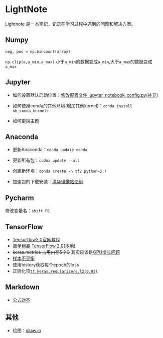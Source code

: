 # LightNote

Lightnote 是一本笔记，记录在学习过程中遇到的问题和解决方案。



## Numpy

`neg, pos = np.bincount(array)`

`np.clip(a,a_min,a_max)` 小于`a_min`的数据变成`a_min`,大于`a_max`的数据变成`a_max`



## Jupyter

- 如何设置默认启动位置：[修改配置文件 jupyter_notebook_config.py](https://www.cnblogs.com/xxtalhr/p/10841241.html)([补充](https://blog.csdn.net/qq_42711359/article/details/98305578))

- 如何使用conda的其他环境(增加其他kernel)：`conda install nb_conda_kernels`

- 如何更换主题



## Anaconda

- 更新Anaconda：`conda update conda`

- 更新所有包：`codna update --all`

- 创建新环境：`conda create -n tf2 python=3.7`

- 加速包的下载安装：[清华镜像站使用](https://mirror.tuna.tsinghua.edu.cn/help/anaconda/)



## Pycharm

修改变量名：`shift F6`



## TensorFlow

- [Tensorflow2.0官网教程](https://tensorflow.google.cn/tutorials/)
- [简单粗暴 TensorFlow 2.0](https://tf.wiki/)([本地](E:\GitHub\tensorflow-handbook\docs\index.html))
- ~~keras.metrics 占用内存5个G~~ 其实应该是[GPU增长问题](https://tensorflow.google.cn/guide/gpu#limiting_gpu_memory_growth)
- [样本不平衡]( https://tensorflow.google.cn/tutorials/structured_data/imbalanced_data?hl=en )
- 使用history获取每个epoch的loss
- 正则化项[`tf.keras.regularizers.l2(0.01)`]( https://tensorflow.google.cn/guide/keras/overview?hl=en#configure_the_layers )

## Markdown

- [公式对齐](https://blog.csdn.net/bendanban/article/details/77336206)

## 其他

- 绘图：[draw.io](https://draw.io)